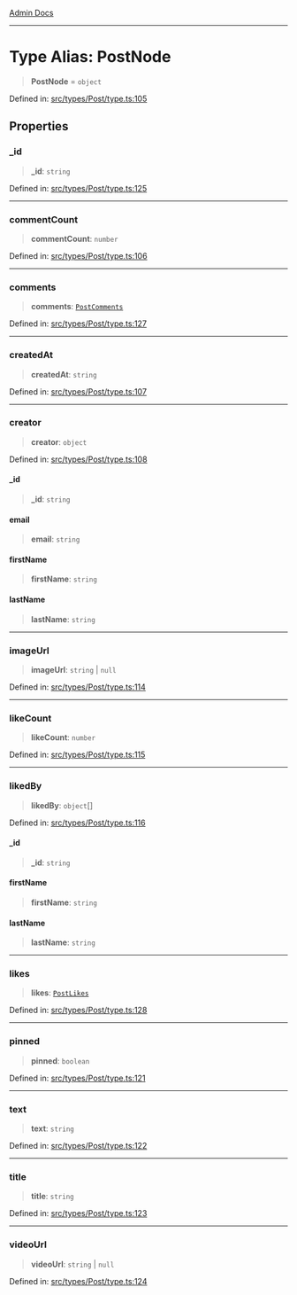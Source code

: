 [Admin Docs](/)

***

# Type Alias: PostNode

> **PostNode** = `object`

Defined in: [src/types/Post/type.ts:105](https://github.com/PalisadoesFoundation/talawa-admin/blob/main/src/types/Post/type.ts#L105)

## Properties

### \_id

> **\_id**: `string`

Defined in: [src/types/Post/type.ts:125](https://github.com/PalisadoesFoundation/talawa-admin/blob/main/src/types/Post/type.ts#L125)

***

### commentCount

> **commentCount**: `number`

Defined in: [src/types/Post/type.ts:106](https://github.com/PalisadoesFoundation/talawa-admin/blob/main/src/types/Post/type.ts#L106)

***

### comments

> **comments**: [`PostComments`](types\Post\type\README\type-aliases\PostComments.md)

Defined in: [src/types/Post/type.ts:127](https://github.com/PalisadoesFoundation/talawa-admin/blob/main/src/types/Post/type.ts#L127)

***

### createdAt

> **createdAt**: `string`

Defined in: [src/types/Post/type.ts:107](https://github.com/PalisadoesFoundation/talawa-admin/blob/main/src/types/Post/type.ts#L107)

***

### creator

> **creator**: `object`

Defined in: [src/types/Post/type.ts:108](https://github.com/PalisadoesFoundation/talawa-admin/blob/main/src/types/Post/type.ts#L108)

#### \_id

> **\_id**: `string`

#### email

> **email**: `string`

#### firstName

> **firstName**: `string`

#### lastName

> **lastName**: `string`

***

### imageUrl

> **imageUrl**: `string` \| `null`

Defined in: [src/types/Post/type.ts:114](https://github.com/PalisadoesFoundation/talawa-admin/blob/main/src/types/Post/type.ts#L114)

***

### likeCount

> **likeCount**: `number`

Defined in: [src/types/Post/type.ts:115](https://github.com/PalisadoesFoundation/talawa-admin/blob/main/src/types/Post/type.ts#L115)

***

### likedBy

> **likedBy**: `object`[]

Defined in: [src/types/Post/type.ts:116](https://github.com/PalisadoesFoundation/talawa-admin/blob/main/src/types/Post/type.ts#L116)

#### \_id

> **\_id**: `string`

#### firstName

> **firstName**: `string`

#### lastName

> **lastName**: `string`

***

### likes

> **likes**: [`PostLikes`](types\Post\type\README\type-aliases\PostLikes.md)

Defined in: [src/types/Post/type.ts:128](https://github.com/PalisadoesFoundation/talawa-admin/blob/main/src/types/Post/type.ts#L128)

***

### pinned

> **pinned**: `boolean`

Defined in: [src/types/Post/type.ts:121](https://github.com/PalisadoesFoundation/talawa-admin/blob/main/src/types/Post/type.ts#L121)

***

### text

> **text**: `string`

Defined in: [src/types/Post/type.ts:122](https://github.com/PalisadoesFoundation/talawa-admin/blob/main/src/types/Post/type.ts#L122)

***

### title

> **title**: `string`

Defined in: [src/types/Post/type.ts:123](https://github.com/PalisadoesFoundation/talawa-admin/blob/main/src/types/Post/type.ts#L123)

***

### videoUrl

> **videoUrl**: `string` \| `null`

Defined in: [src/types/Post/type.ts:124](https://github.com/PalisadoesFoundation/talawa-admin/blob/main/src/types/Post/type.ts#L124)
